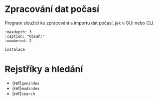 # Zpracování dat počasí

Program sloužící ke zpracování a importu dat počasí, jak v GUI nebo CLI.


```{toctree}
:maxdepth: 3
:caption: "Obsah:"
:numbered: 2

instalace
```

# Rejstříky a hledání

* {ref}`genindex`
* {ref}`modindex`
* {ref}`search`
